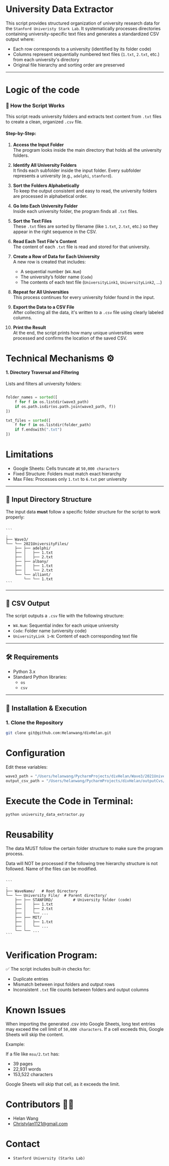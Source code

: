 # University Data Extractor

This script provides structured organization of university research data for the `Stanford Univeristy Stark Lab`. It systematically processes directories containing university-specific text files and generates a standardized CSV output where:

- Each row corresponds to a university (identified by its folder code)
- Columns represent sequentially numbered text files (`1.txt`, `2.txt`, etc.) from each university's directory
- Original file hierarchy and sorting order are preserved

---

# Logic of the code
### 🧠 How the Script Works

This script reads university folders and extracts text content from `.txt` files to create a clean, organized `.csv` file.

#### Step-by-Step:

1. **Access the Input Folder**  
   The program looks inside the main directory that holds all the university folders.

2. **Identify All University Folders**  
   It finds each subfolder inside the input folder. Every subfolder represents a university (e.g., `adelphi`, `stanford`).

3. **Sort the Folders Alphabetically**  
   To keep the output consistent and easy to read, the university folders are processed in alphabetical order.

4. **Go Into Each University Folder**  
   Inside each university folder, the program finds all `.txt` files.

5. **Sort the Text Files**  
   These `.txt` files are sorted by filename (like `1.txt`, `2.txt`, etc.) so they appear in the right sequence in the CSV.

6. **Read Each Text File's Content**  
   The content of each `.txt` file is read and stored for that university.

7. **Create a Row of Data for Each University**  
   A new row is created that includes:
   - A sequential number (`W4.Num`)
   - The university’s folder name (`Code`)
   - The contents of each text file (`UniversityLink1`, `UniversityLink2`, ...)

8. **Repeat for All Universities**  
   This process continues for every university folder found in the input.

9. **Export the Data to a CSV File**  
   After collecting all the data, it's written to a `.csv` file using clearly labeled columns.

10. **Print the Result**  
    At the end, the script prints how many unique universities were processed and confirms the location of the saved CSV.

# Technical Mechanisms ⚙️
#### 1. **Directory Traversal and Filtering**

Lists and filters all university folders:

```python

folder_names = sorted([
    f for f in os.listdir(wave3_path)
    if os.path.isdir(os.path.join(wave3_path, f))
])

txt_files = sorted([
    f for f in os.listdir(folder_path)
    if f.endswith(".txt")
])
```


# Limitations

* Google Sheets: Cells truncate at `50,000 characters`
* Fixed Structure: Folders must match exact hierarchy
* Max Files: Processes only `1.txt` to `6.txt` per university

---
## 📁 Input Directory Structure

The input data **must** follow a specific folder structure for the script to work properly:

<pre lang="nohighlight"><code>
```
.
├── Wave3/
└── └── 2021UniversityFiles/
    ├── ├── adelphi/
    ├── │   ├── 1.txt
    ├── │   ├── 2.txt
    ├── ├── albany/
    ├── │   ├── 1.txt
    ├── │   └── 2.txt
    └── └── alliant/
        └── └── 1.txt
```
</code></pre>


---

## 📄 CSV Output

The script outputs a `.csv` file with the following structure:

- `W4.Num`: Sequential index for each unique university
- `Code`: Folder name (university code)
- `UniversityLink 1~N`: Content of each corresponding text file

---

## 🛠 Requirements

- Python 3.x  
- Standard Python libraries:
  - `os`
  - `csv`

---

## 🚀 Installation & Execution

### 1. Clone the Repository

```bash
git clone git@github.com:Helanwang/divHelan.git
```

# Configuration

Edit these variables:
```python 
wave3_path = "/Users/helanwang/PycharmProjects/divHelan/Wave3/2021UniversityFiles"
output_csv_path = "/Users/helanwang/PycharmProjects/divHelan/outputCvs/output_wave3_content_ordered.csv"
```


# Execute the Code in Terminal:

``` bash
python university_data_extractor.py
```

# Reusability

The data MUST follow the certain folder structure to make sure the program process. 

Data will NOT be processed if the following tree hierarchy structure is not followed. Name of the files can be modified. 

<pre lang="nohighlight"><code>
```
.
├── WaveName/   # Root Directory
└── └── University File/  # Parent directory/
    ├── ├── STANFORD/         # University folder (code)
    ├── │   ├── 1.txt         
    ├── │   ├── 2.txt         
    ├── │   └── ...  
    ├── ├── MIT/
    ├── │   ├── 1.txt
    ├── │   └── ...
    └── └── ...
```
</code></pre>


# Verification Program:

✅  The script includes built-in checks for:
* Duplicate entries
* Mismatch between input folders and output rows
* Inconsistent `.txt` file counts between folders and output columns

# Known Issues

When importing the generated .csv into Google Sheets, long text entries may exceed the cell limit of `50,000 characters`. If a cell exceeds this, Google Sheets will skip the content.

Example:

If a file like `msu/2.txt` has:
* 39 pages
* 22,931 words
* 153,522 characters

Google Sheets will skip that cell, as it exceeds the limit.


# Contributors 👩‍💻
* Helan Wang 
* Christylan1121@gmail.com

# Contact
* `Stanford University (Starks Lab)`